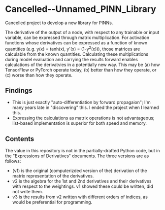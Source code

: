 # Cancelled--Unnamed_PINN_Library
Cancelled project to develop a new library for PINNs.

The derivative of the output of a node, with respect to any trainable or input variable, can be expressed through matrix multiplication. For activation functions whose derivatives can be expressed as a function of known quantities (e.g. y(x) = tanh(x), y'(x) = (1-y<sup>2</sup>(x))), those matrices are calculable from the known quantities. Calculating these multiplications during model evaluation and carrying the results forward enables calculations of the derivatvies in a potentially new way. This may be (a) how TensorFlow or PyTorch operate today, (b) better than how they operate, or (c) worse than how they operate. 

## Findings
- This is just exactly "auto-differentiation by forward propagaion"; I'm many years late in "discovering" this. I ended the project when I learned this.
- Expressing the calculations as matrix operations is not advantageous; list-based implementation is superior for both speed and memory.

## Contents
The value in this repository is not in the partially-drafted Python code, but in the "Expressions of Derivatives" documents. The three versions are as follows:
- (v1) is the original (computerizded version of the) derivation of the matrix representation of the derivatives.
- v2 is the algebra for the 1st and 2nd derivatives and their derivatives with respect to the weightings. v1 showed these could be written, did not write them.
- v3 is the results from v2 written with different orders of indices, as would be preferential for programming.
